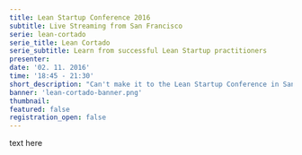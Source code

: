 ```yaml
---
title: Lean Startup Conference 2016
subtitle: Live Streaming from San Francisco
serie: lean-cortado
serie_title: Lean Cortado
serie_subtitle: Learn from successful Lean Startup practitioners
presenter:
date: '02. 11. 2016'
time: '18:45 - 21:30'
short_description: "Can't make it to the Lean Startup Conference in San Francisco? Come, join us for the live streaming! Coffee and tea will be served, otherwise BYOB. Note: Due to the 9 hour time difference we can stream only the morning session."
banner: 'lean-cortado-banner.png'
thumbnail:
featured: false
registration_open: false
---
```


text here
